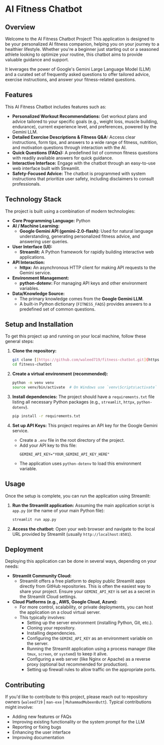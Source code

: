 # AI Fitness Chatbot

## Overview

Welcome to the AI Fitness Chatbot Project! This application is designed to be your personalized AI fitness companion, helping you on your journey to a healthier lifestyle. Whether you're a beginner just starting out or a seasoned athlete looking to optimize your routine, this chatbot aims to provide valuable guidance and support.

It leverages the power of Google's Gemini Large Language Model (LLM) and a curated set of frequently asked questions to offer tailored advice, exercise instructions, and answer your fitness-related questions.

## Features

This AI Fitness Chatbot includes features such as:

* **Personalized Workout Recommendations:** Get workout plans and advice tailored to your specific goals (e.g., weight loss, muscle building, endurance), current experience level, and preferences, powered by the Gemini LLM.
* **Detailed Exercise Descriptions & Fitness Q&A:** Access clear instructions, form tips, and answers to a wide range of fitness, nutrition, and motivation questions through interaction with the AI.
* **Quick Questions (FAQs):** A predefined list of common fitness questions with readily available answers for quick guidance.
* **Interactive Interface:** Engage with the chatbot through an easy-to-use web interface built with Streamlit.
* **Safety-Focused Advice:** The chatbot is programmed with system instructions that prioritize user safety, including disclaimers to consult professionals.

## Technology Stack

The project is built using a combination of modern technologies:

* **Core Programming Language:** Python
* **AI / Machine Learning:**
    * **Google Gemini API (gemini-2.0-flash):** Used for natural language understanding, generating personalized fitness advice, and answering user queries.
* **User Interface (UI):**
    * **Streamlit:** A Python framework for rapidly building interactive web applications.
* **API Interaction:**
    * **httpx:** An asynchronous HTTP client for making API requests to the Gemini service.
* **Environment Management:**
    * **python-dotenv:** For managing API keys and other environment variables.
* **Data/Knowledge Source:**
    * The primary knowledge comes from the **Google Gemini LLM**.
    * A built-in Python dictionary (`FITNESS_FAQS`) provides answers to a predefined set of common questions.

## Setup and Installation

To get this project up and running on your local machine, follow these general steps:

1.  **Clone the repository:**
    ```bash
    git clone [[https://github.com/waleed719/fitness-chatbot.git](https://github.com/waleed719/fitness-chatbot.git)](https://github.com/waleed719/fitness-chatbot)
    cd fitness-chatbot
    ```

2.  **Create a virtual environment (recommended):**
    ```bash
    python -m venv venv
    source venv/bin/activate  # On Windows use `venv\Scripts\activate`
    ```

3.  **Install dependencies:**
    The project should have a `requirements.txt` file listing all necessary Python packages (e.g., `streamlit`, `httpx`, `python-dotenv`).
    ```bash
    pip install -r requirements.txt
    ```

4.  **Set up API Keys:**
    This project requires an API key for the Google Gemini service.
    * Create a `.env` file in the root directory of the project.
    * Add your API key to this file:
        ```env
        GEMINI_API_KEY="YOUR_GEMINI_API_KEY_HERE"
        ```
    * The application uses `python-dotenv` to load this environment variable.

## Usage

Once the setup is complete, you can run the application using Streamlit:

1.  **Run the Streamlit application:**
    Assuming the main application script is `app.py` (or the name of your main Python file):
    ```bash
    streamlit run app.py
    ```

2.  **Access the chatbot:**
    Open your web browser and navigate to the local URL provided by Streamlit (usually `http://localhost:8501`).

## Deployment

Deploying this application can be done in several ways, depending on your needs:

* **Streamlit Community Cloud:**
    * Streamlit offers a free platform to deploy public Streamlit apps directly from GitHub repositories. This is often the easiest way to share your project. Ensure your `GEMINI_API_KEY` is set as a secret in the Streamlit Cloud settings.
* **Cloud Platforms (e.g., AWS, Google Cloud, Azure):**
    * For more control, scalability, or private deployments, you can host the application on a cloud virtual server.
    * This typically involves:
        * Setting up the server environment (installing Python, Git, etc.).
        * Cloning your repository.
        * Installing dependencies.
        * Configuring the `GEMINI_API_KEY` as an environment variable on the server.
        * Running the Streamlit application using a process manager (like `tmux`, `screen`, or `systemd`) to keep it alive.
        * Configuring a web server (like Nginx or Apache) as a reverse proxy (optional but recommended for production).
        * Setting up firewall rules to allow traffic on the appropriate ports.

## Contributing

If you'd like to contribute to this project, please reach out to repository owners (`waleed719` | `man-exe` | `MuhammadMubeenButt`). Typical contributions might involve:
* Adding new features or FAQs
* Improving existing functionality or the system prompt for the LLM
* Reporting or fixing bugs
* Enhancing the user interface
* Improving documentation
